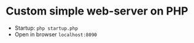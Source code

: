 # Custom simple web-server on PHP
* Startup: ```php startup.php```
* Open in browser ```localhost:8090```
